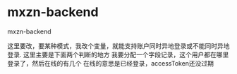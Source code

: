 # mxzn-backend
mxzn-backend

 这里要改，要某种模式，我改个变量，就能支持账户同时异地登录或不能同时异地登录.
 这里主要是下面两个判断的地方
 我要分配一个字段记录，这个用户都在哪里登录了，然后在线的有几个
 在线的意思是已经登录，accessToken还没过期
